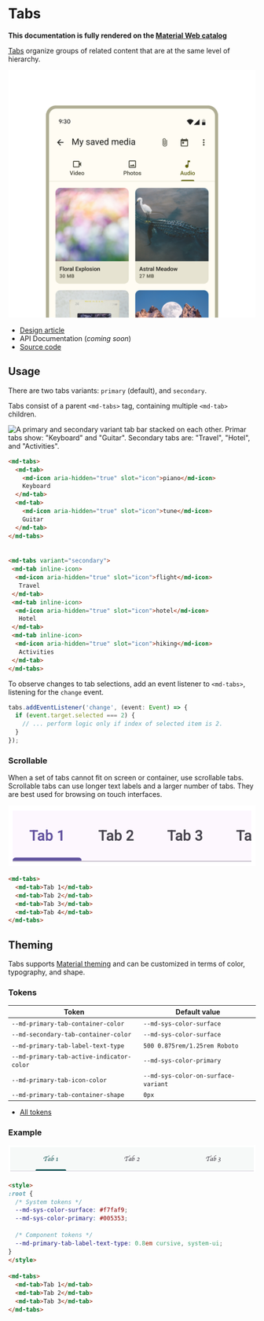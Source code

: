 <!-- catalog-only-start --><!-- ---
name: Tabs
dirname: tabs
-----><!-- catalog-only-end -->

<catalog-component-header image-align="start">
<catalog-component-header-title slot="title">

# Tabs

<!-- no-catalog-start -->

<!--*
# Document freshness: For more information, see go/fresh-source.
freshness: { owner: 'ajakubowicz' reviewed: '2023-08-01' }
tag: 'docType:reference'
*-->

<!-- go/md-tabs -->

<!-- [TOC] -->

<!-- external-only-start -->
**This documentation is fully rendered on the
[Material Web catalog](https://material-web.dev/components/tabs/)**
<!-- external-only-end -->

<!-- no-catalog-end -->

[Tabs](https://m3.material.io/components/tabs)<!-- {.external} --> organize groups of
related content that are at the same level of hierarchy.

</catalog-component-header-title>

<img
  class="hero"
  src="images/tabs/hero.png"
  alt="Media gallery screen with tabs labeled 'Video', 'Photos', and 'Audio'.">

</catalog-component-header>

*   [Design article](https://m3.material.io/components/tabs) <!-- {.external} -->
*   API Documentation (*coming soon*)
*   [Source code](https://github.com/material-components/material-web/tree/main/tabs)
    <!-- {.external} -->

<!-- catalog-only-start -->

<!--

## Interactive Demo

{% playgroundexample dirname=dirname %}

-->

<!-- catalog-only-end -->

## Usage

There are two tabs variants: `primary` (default), and `secondary`.

Tabs consist of a parent `<md-tabs>` tag, containing multiple `<md-tab>`
children.

![A primary and secondary variant tab bar stacked on each other. Primar tabs
show: "Keyboard" and "Guitar". Secondary tabs are: "Travel", "Hotel", and
"Activities".](images/tabs/usage.png "Primary and Secondary tabs")

```html
<md-tabs>
  <md-tab>
    <md-icon aria-hidden="true" slot="icon">piano</md-icon>
    Keyboard
  </md-tab>
  <md-tab>
    <md-icon aria-hidden="true" slot="icon">tune</md-icon>
    Guitar
  </md-tab>
</md-tabs>


<md-tabs variant="secondary">
 <md-tab inline-icon>
  <md-icon aria-hidden="true" slot="icon">flight</md-icon>
   Travel
 </md-tab>
 <md-tab inline-icon>
  <md-icon aria-hidden="true" slot="icon">hotel</md-icon>
   Hotel
 </md-tab>
 <md-tab inline-icon>
  <md-icon aria-hidden="true" slot="icon">hiking</md-icon>
   Activities
 </md-tab>
</md-tabs>
```

To observe changes to tab selections, add an event listener to `<md-tabs>`,
listening for the `change` event.

```ts
tabs.addEventListener('change', (event: Event) => {
  if (event.target.selected === 2) {
    // ... perform logic only if index of selected item is 2.
  }
});
```

### Scrollable

When a set of tabs cannot fit on screen or container, use scrollable tabs.
Scrollable tabs can use longer text labels and a larger number of tabs. They are
best used for browsing on touch interfaces.

![Tabs truncated horizontally showing "Tab 1", "Tab 2", "Tab 3", and "Ta".](images/tabs/scrollable.png)

```html
<md-tabs>
  <md-tab>Tab 1</md-tab>
  <md-tab>Tab 2</md-tab>
  <md-tab>Tab 3</md-tab>
  <md-tab>Tab 4</md-tab>
</md-tabs>
```

<!-- TODO: ## Accessibility -->

## Theming

Tabs supports [Material theming](../theming.md) and can be customized in terms
of color, typography, and shape.

### Tokens

Token                                     | Default value
----------------------------------------- | -----------------------------------
`--md-primary-tab-container-color`        | `--md-sys-color-surface`
`--md-secondary-tab-container-color`      | `--md-sys-color-surface`
`--md-primary-tab-label-text-type`        | `500 0.875rem/1.25rem Roboto`
`--md-primary-tab-active-indicator-color` | `--md-sys-color-primary`
`--md-primary-tab-icon-color`             | `--md-sys-color-on-surface-variant`
`--md-primary-tab-container-shape`        | `0px`

*   [All tokens](https://github.com/material-components/material-web/blob/main/tokens/_md-comp-tab.scss)
    <!-- {.external} -->

### Example

<!-- no-catalog-start -->

![Image of tabs with a different theme applied](images/tabs/theming.png "Tab theming example.")

<!-- no-catalog-end -->

```html
<style>
:root {
  /* System tokens */
  --md-sys-color-surface: #f7faf9;
  --md-sys-color-primary: #005353;

  /* Component tokens */
  --md-primary-tab-label-text-type: 0.8em cursive, system-ui;
}
</style>

<md-tabs>
  <md-tab>Tab 1</md-tab>
  <md-tab>Tab 2</md-tab>
  <md-tab>Tab 3</md-tab>
</md-tabs>
```
